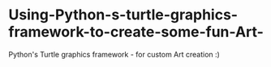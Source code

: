 # Using-Python-s-turtle-graphics-framework-to-create-some-fun-Art-
Python's Turtle graphics framework - for custom Art creation :)
